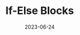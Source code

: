 ---
title: If-Else Blocks
description: In this tutorial, learn how to have the Micro:Bit choose between two options based on the value of a relational expression. "If-else" control structures are a fundamental building-block of all sorts of things you can build with your Micro:Bit!
date: 2023-06-24
type: block
video: -oAhLHiSQic
---